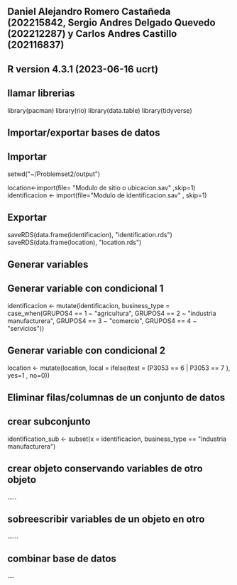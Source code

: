 ## Daniel Alejandro Romero Castañeda (202215842, Sergio Andres Delgado Quevedo (202212287) y Carlos Andres Castillo (202116837)
## R version 4.3.1 (2023-06-16 ucrt)
## llamar librerias
library(pacman)
library(rio)
library(data.table)
library(tidyverse)
## Importar/exportar bases de datos
## Importar
setwd("~/Problemset2/output")
      

location<-import(file= "Modulo de sitio o ubicacion.sav" ,skip=1)
identificacion <- import(file="Modulo de identificacion.sav" , skip=1)

## Exportar
saveRDS(data.frame(identificacion), "identification.rds")
saveRDS(data.frame(location), "location.rds")

## Generar variables
## Generar variable con condicional 1
identificacion <- mutate(identificacion, business_type = case_when(GRUPOS4 == 1 ~ "agricultura", GRUPOS4 == 2 ~ "industria manufacturera", GRUPOS4 == 3 ~ "comercio", GRUPOS4 == 4 ~ "servicios"))
## Generar variable con condicional 2
location <- mutate(location, local = ifelse(test = (P3053 == 6 | P3053 == 7 ), yes=1 , no=0))

## Eliminar filas/columnas de un conjunto de datos

## crear subconjunto
identification_sub <- subset(x = identificacion, business_type == "industria manufacturera")
## crear objeto conservando variables de otro objeto
.....
## sobreescribir variables de un objeto en otro
......
## combinar base de datos
....